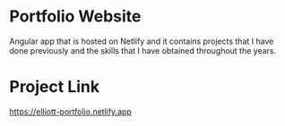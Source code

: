 # Portfolio Website

Angular app that is hosted on Netlify and it contains projects that I have done previously and the skills that I have obtained throughout the years. 

# Project Link

https://elliott-portfolio.netlify.app